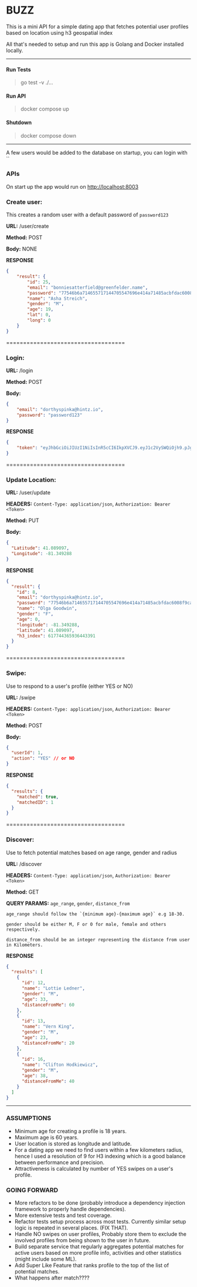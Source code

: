 # BUZZ

This is a mini API for a simple dating app that fetches potential user profiles based on location
using h3 geospatial index



All that's needed to setup and run this app is Golang and Docker installed locally.

---
#### Run Tests
> go test -v ./...

#### Run API
> docker compose up

#### Shutdown
> docker compose down

---

A few users  would be added to the database on startup, you can login with ``

### APIs
On start up the app would run on [http://localhost:8003](http://localhost:8003)

### Create user: 

This creates a random user with a default password of `password123`

**URL:** /user/create

**Method:** POST

**Body:** NONE

**RESPONSE**
```json
{
	"result": {
		"id": 25,
		"email": "bonniesatterfield@greenfelder.name",
		"password": "77546b6a714655717144705547696e414a71485acbfdac6008f9cab4083784cbd1874f76618d2a97",
		"name": "Asha Streich",
		"gender": "M",
		"age": 19,
		"lat": 0,
		"long": 0
	}
}
```

===================================

### Login:

**URL:** /login

**Method:** POST

**Body:** 
```json
{
    "email": "dorthyspinka@hintz.io",
    "password": "password123"
}
```

**RESPONSE**
```json
{
	"token": "eyJhbGciOiJIUzI1NiIsInR5cCI6IkpXVCJ9.eyJ1c2VySWQiOjh9.pJgdc2DQjtWvHA2rP5_WMzD2Z0Ldd4PPtWWw4ocfGkM"
}
```

===================================

### Update Location:

**URL:** /user/update

**HEADERS:** `Content-Type: application/json`, `Authorization: Bearer <Token>`

**Method:** PUT

**Body:**
```json
{
  "Latitude": 41.089097,
  "Longitude": -81.349288
}
```

**RESPONSE**
```json
{
  "result": {
    "id": 8,
    "email": "dorthyspinka@hintz.io",
    "password": "77546b6a714655717144705547696e414a71485acbfdac6008f9cab4083784cbd1874f76618d2a97",
    "name": "Olga Goodwin",
    "gender": "F",
    "age": 0,
    "longitude": -81.349288,
    "latitude": 41.089097,
    "h3_index": 617744365936443391
  }
}
```

===================================

### Swipe:

Use to respond to a user's profile (either YES or NO)

**URL:** /swipe

**HEADERS:** `Content-Type: application/json`, `Authorization: Bearer <Token>`

**Method:** POST

**Body:**
```json
{
  "userId": 1,
  "action": "YES" // or NO
}
```

**RESPONSE**
```json
{
  "results": {
    "matched": true,
    "matchedID": 1
  }
}
```

===================================

### Discover:

Use to fetch potential matches based on age range, gender and radius

**URL:** /discover

**HEADERS:** `Content-Type: application/json`, `Authorization: Bearer <Token>`

**Method:** GET

**QUERY PARAMS:** `age_range`, `gender`, `distance_from`
```text
age_range should follow the `{minimum age}-{maximum age}` e.g 18-30.

gender should be either M, F or 0 for male, female and others respectively.

distance_from should be an integer representing the distance from user in Kilometers.
```

**RESPONSE**
```json
{
  "results": [
    {
      "id": 12,
      "name": "Lottie Ledner",
      "gender": "M",
      "age": 33,
      "distanceFromMe": 60
    },
    {
      "id": 13,
      "name": "Vern King",
      "gender": "M",
      "age": 23,
      "distanceFromMe": 20
    },
    {
      "id": 16,
      "name": "Clifton Hodkiewicz",
      "gender": "M",
      "age": 38,
      "distanceFromMe": 40
    }
  ]
}
```
---


### ASSUMPTIONS

* Minimum age for creating a profile is 18 years.
* Maximum age is 60 years.
* User location is stored as longitude and latitude.
* For a dating app we need to find users within a few kilometers radius, hence I used a resolution of 9 for H3 indexing which is a good balance between performance and precision.
* Attractiveness is calculated by number of YES swipes on a user's profile.


### GOING FORWARD
* More refactors to be done (probably introduce a dependency injection framework to properly handle dependencies).
* More extensive tests and test coverage.
* Refactor tests setup process across most tests. Currently similar setup logic is repeated in several places. (FIX THAT).
* Handle NO swipes on user profiles, Probably store them to exclude the involved profiles from being shown to the user in future.
* Build separate service that regularly aggregates potential matches for active users based on more profile info, activities and other statistics (might include some ML).
* Add Super Like Feature that ranks profile to the top of the list of potential matches.
* What happens after match????
